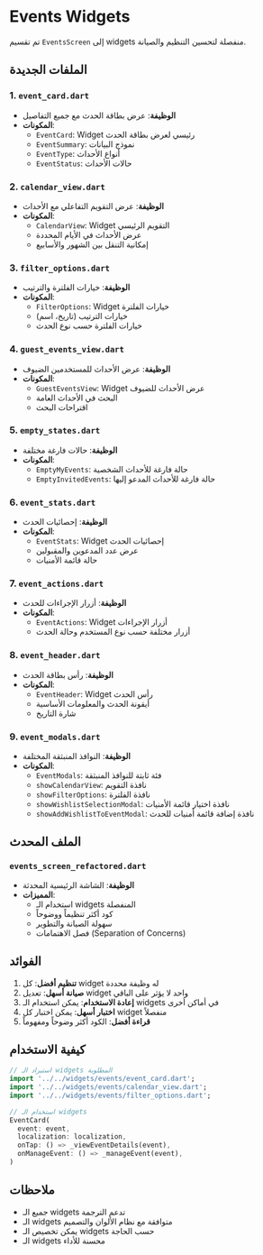# Events Widgets

تم تقسيم `EventsScreen` إلى widgets منفصلة لتحسين التنظيم والصيانة.

## الملفات الجديدة

### 1. `event_card.dart`
- **الوظيفة**: عرض بطاقة الحدث مع جميع التفاصيل
- **المكونات**:
  - `EventCard`: Widget رئيسي لعرض بطاقة الحدث
  - `EventSummary`: نموذج البيانات
  - `EventType`: أنواع الأحداث
  - `EventStatus`: حالات الأحداث

### 2. `calendar_view.dart`
- **الوظيفة**: عرض التقويم التفاعلي مع الأحداث
- **المكونات**:
  - `CalendarView`: Widget التقويم الرئيسي
  - عرض الأحداث في الأيام المحددة
  - إمكانية التنقل بين الشهور والأسابيع

### 3. `filter_options.dart`
- **الوظيفة**: خيارات الفلترة والترتيب
- **المكونات**:
  - `FilterOptions`: Widget خيارات الفلترة
  - خيارات الترتيب (تاريخ، اسم)
  - خيارات الفلترة حسب نوع الحدث

### 4. `guest_events_view.dart`
- **الوظيفة**: عرض الأحداث للمستخدمين الضيوف
- **المكونات**:
  - `GuestEventsView`: Widget عرض الأحداث للضيوف
  - البحث في الأحداث العامة
  - اقتراحات البحث

### 5. `empty_states.dart`
- **الوظيفة**: حالات فارغة مختلفة
- **المكونات**:
  - `EmptyMyEvents`: حالة فارغة للأحداث الشخصية
  - `EmptyInvitedEvents`: حالة فارغة للأحداث المدعو إليها

### 6. `event_stats.dart`
- **الوظيفة**: إحصائيات الحدث
- **المكونات**:
  - `EventStats`: Widget إحصائيات الحدث
  - عرض عدد المدعوين والمقبولين
  - حالة قائمة الأمنيات

### 7. `event_actions.dart`
- **الوظيفة**: أزرار الإجراءات للحدث
- **المكونات**:
  - `EventActions`: Widget أزرار الإجراءات
  - أزرار مختلفة حسب نوع المستخدم وحالة الحدث

### 8. `event_header.dart`
- **الوظيفة**: رأس بطاقة الحدث
- **المكونات**:
  - `EventHeader`: Widget رأس الحدث
  - أيقونة الحدث والمعلومات الأساسية
  - شارة التاريخ

### 9. `event_modals.dart`
- **الوظيفة**: النوافذ المنبثقة المختلفة
- **المكونات**:
  - `EventModals`: فئة ثابتة للنوافذ المنبثقة
  - `showCalendarView`: نافذة التقويم
  - `showFilterOptions`: نافذة الفلترة
  - `showWishlistSelectionModal`: نافذة اختيار قائمة الأمنيات
  - `showAddWishlistToEventModal`: نافذة إضافة قائمة أمنيات للحدث

## الملف المحدث

### `events_screen_refactored.dart`
- **الوظيفة**: الشاشة الرئيسية المحدثة
- **المميزات**:
  - استخدام الـ widgets المنفصلة
  - كود أكثر تنظيماً ووضوحاً
  - سهولة الصيانة والتطوير
  - فصل الاهتمامات (Separation of Concerns)

## الفوائد

1. **تنظيم أفضل**: كل widget له وظيفة محددة
2. **صيانة أسهل**: تعديل widget واحد لا يؤثر على الباقي
3. **إعادة الاستخدام**: يمكن استخدام الـ widgets في أماكن أخرى
4. **اختبار أسهل**: يمكن اختبار كل widget منفصلاً
5. **قراءة أفضل**: الكود أكثر وضوحاً ومفهوماً

## كيفية الاستخدام

```dart
// استيراد الـ widgets المطلوبة
import '../../widgets/events/event_card.dart';
import '../../widgets/events/calendar_view.dart';
import '../../widgets/events/filter_options.dart';

// استخدام الـ widgets
EventCard(
  event: event,
  localization: localization,
  onTap: () => _viewEventDetails(event),
  onManageEvent: () => _manageEvent(event),
)
```

## ملاحظات

- جميع الـ widgets تدعم الترجمة
- الـ widgets متوافقة مع نظام الألوان والتصميم
- يمكن تخصيص الـ widgets حسب الحاجة
- الـ widgets محسنة للأداء
